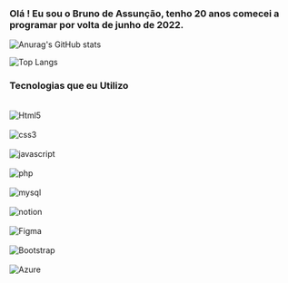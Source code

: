 ### Olá ! Eu sou o Bruno de Assunção, tenho 20 anos comecei a programar por volta de junho de 2022.


![Anurag's GitHub stats](https://github-readme-stats.vercel.app/api?username=devBuruke&show_icons=true&theme=radical)

![Top Langs](https://github-readme-stats.vercel.app/api/top-langs/?username=devBuruke&layout=compact)


### Tecnologias que eu Utilizo

<div style="display: inline_block"></br> 
<img align="center" alt="Html5" src="https://img.shields.io/badge/HTML5-E34F26?style=for-the-badge&logo=html5&logoColor=white"  ></img>
</div>

<div style="display: inline_block"></br> 
<img align="center" alt="css3" src="https://img.shields.io/badge/CSS3-1572B6?style=for-the-badge&logo=css3&logoColor=white"></img>
</div>

<div style="display: inline_block"></br> 
<img align="center" alt="javascript" src="https://img.shields.io/badge/JavaScript-323330?style=for-the-badge&logo=javascript&logoColor=F7DF1E"></img>
</div>

<div style="display: inline_block"></br> 
<img align="center" alt="php" src="https://img.shields.io/badge/PHP-777BB4?style=for-the-badge&logo=php&logoColor=white"></img>
</div>

<div style="display: inline_block"></br> 
<img align="center" alt="mysql" src="https://img.shields.io/badge/MySQL-005C84?style=for-the-badge&logo=mysql&logoColor=white"></img>
</div>

<div style="display: inline_block"></br> 
<img align="center" alt="notion" src="https://img.shields.io/badge/Notion-000000?style=for-the-badge&logo=notion&logoColor=white"></img>
</div>

<div style="display: inline_block"></br> 
<img align="center" alt="Figma" src="https://img.shields.io/badge/Figma-F24E1E?style=for-the-badge&logo=figma&logoColor=white"></img>
</div>

<div style="display: inline_block"></br> 
<img align="center" alt="Bootstrap" src="https://img.shields.io/badge/Bootstrap-563D7C?style=for-the-badge&logo=bootstrap&logoColor=white"></img>
</div>

<div style="display: inline_block"></br> 
<img align="center" alt="Azure" src="https://img.shields.io/badge/Microsoft_Azure-0089D6?style=for-the-badge&logo=microsoft-azure&logoColor=white"></img>
</div>

